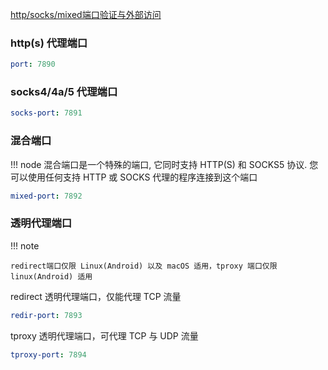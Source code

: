 [http/socks/mixed端口验证与外部访问](../general.md/#_1)

### http(s) 代理端口

```{.yaml linenums="1"}
port: 7890
```

### socks4/4a/5 代理端口

```{.yaml linenums="1"}
socks-port: 7891
```

### 混合端口

!!! node
    混合端口是一个特殊的端口, 它同时支持 HTTP(S) 和 SOCKS5 协议. 您可以使用任何支持 HTTP 或 SOCKS 代理的程序连接到这个端口

```{.yaml linenums="1"}
mixed-port: 7892
```

### 透明代理端口

!!! note

    redirect端口仅限 Linux(Android) 以及 macOS 适用，tproxy 端口仅限 linux(Android) 适用

redirect 透明代理端口，仅能代理 TCP 流量

```{.yaml linenums="1"}
redir-port: 7893
```

tproxy 透明代理端口，可代理 TCP 与 UDP 流量

```{.yaml linenums="1"}
tproxy-port: 7894
```
